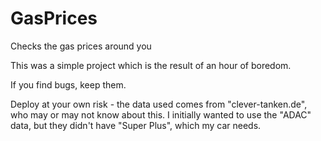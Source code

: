 # GasPrices
Checks the gas prices around you

This was a simple project which is the result of an hour of boredom. 

If you find bugs, keep them.

Deploy at your own risk - the data used comes from "clever-tanken.de", who may or may not know about this. 
I initially wanted to use the "ADAC" data, but they didn't have "Super Plus", which my car needs.
